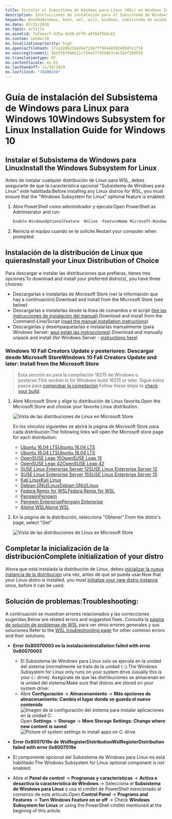 ```yaml
---
title: Instalar el Subsistema de Windows para Linux (WSL) en Windows 10
description: Instrucciones de instalación para el Subsistema de Windows para Linux en Windows 10.
keywords: BashOnWindows, bash, wsl, wsl2, windows, subsistema de windows para linux, windowssubsystem, ubuntu, debian, suse, windows 10, instalación
ms.date: 07/23/2018
ms.topic: article
ms.assetid: 7afaeacf-435a-4e58-bff0-a9f0d75b8a51
ms.custom: seodec18
ms.localizationpriority: high
ms.openlocfilehash: 17ca32db23b426ef1367ff9444b5924d9d7e1716
ms.sourcegitcommit: 3be576f946611cf36e27745bdb7c4c52af1b9928
ms.translationtype: HT
ms.contentlocale: es-ES
ms.lasthandoff: 11/20/2019
ms.locfileid: "74200234"
---
```

# <a name="windows-subsystem-for-linux-installation-guide-for-windows-10"></a><span data-ttu-id="5c069-104">Guía de instalación del Subsistema de Windows para Linux para Windows 10</span><span class="sxs-lookup"><span data-stu-id="5c069-104">Windows Subsystem for Linux Installation Guide for Windows 10</span></span>

## <a name="install-the-windows-subsystem-for-linux"></a><span data-ttu-id="5c069-105">Instalar el Subsistema de Windows para Linux</span><span class="sxs-lookup"><span data-stu-id="5c069-105">Install the Windows Subsystem for Linux</span></span>

<span data-ttu-id="5c069-106">Antes de instalar cualquier distribución de Linux para WSL, debes asegurarte de que la característica opcional "Subsistema de Windows para Linux" esté habilitada:</span><span class="sxs-lookup"><span data-stu-id="5c069-106">Before installing any Linux distros for WSL, you must ensure that the "Windows Subsystem for Linux" optional feature is enabled:</span></span>

1. <span data-ttu-id="5c069-107">Abre PowerShell como administrador y ejecuta:</span><span class="sxs-lookup"><span data-stu-id="5c069-107">Open PowerShell as Administrator and run:</span></span>
    ```powershell
    Enable-WindowsOptionalFeature -Online -FeatureName Microsoft-Windows-Subsystem-Linux
    ```

2. <span data-ttu-id="5c069-108">Reinicia el equipo cuando se te solicite.</span><span class="sxs-lookup"><span data-stu-id="5c069-108">Restart your computer when prompted.</span></span>

## <a name="install-your-linux-distribution-of-choice"></a><span data-ttu-id="5c069-109">Instalación de la distribución de Linux que quieras</span><span class="sxs-lookup"><span data-stu-id="5c069-109">Install your Linux Distribution of Choice</span></span>
<span data-ttu-id="5c069-110">Para descargar e instalar las distribuciones que prefieras, tienes tres opciones:</span><span class="sxs-lookup"><span data-stu-id="5c069-110">To download and install your preferred distro(s), you have three choices:</span></span>
* <span data-ttu-id="5c069-111">Descargarlas e instalarlas de Microsoft Store (ver la información que hay a continuación).</span><span class="sxs-lookup"><span data-stu-id="5c069-111">Download and install from the Microsoft Store (see below)</span></span>
* <span data-ttu-id="5c069-112">Descargarlas e instalarlas desde la línea de comandos o el script ([lee las instrucciones de instalación del manual](install-manual.md)).</span><span class="sxs-lookup"><span data-stu-id="5c069-112">Download and install from the Command-Line/Script ([read the manual installation instructions](install-manual.md))</span></span>
* <span data-ttu-id="5c069-113">Descargarlas y desempaquetarlas e instalarlas manualmente (para Windows Server: [aquí están las instrucciones](install-on-server.md)).</span><span class="sxs-lookup"><span data-stu-id="5c069-113">Download and manually unpack and install (for Windows Server - [instructions here](install-on-server.md))</span></span>

### <a name="windows-10-fall-creators-update-and-later-install-from-the-microsoft-store"></a><span data-ttu-id="5c069-114">Windows 10 Fall Creators Update y posteriores: Descargar desde Microsoft Store</span><span class="sxs-lookup"><span data-stu-id="5c069-114">Windows 10 Fall Creators Update and later: Install from the Microsoft Store</span></span>

> <span data-ttu-id="5c069-115">Esta sección es para la compilación 16215 de Windows o posterior.</span><span class="sxs-lookup"><span data-stu-id="5c069-115">This section is for Windows build 16215 or later.</span></span>  <span data-ttu-id="5c069-116">Sigue estos pasos para [comprobar la compilación](troubleshooting.md#check-your-build-number).</span><span class="sxs-lookup"><span data-stu-id="5c069-116">Follow these steps to [check your build](troubleshooting.md#check-your-build-number).</span></span> 

1. <span data-ttu-id="5c069-117">Abre Microsoft Store y elige tu distribución de Linux favorita.</span><span class="sxs-lookup"><span data-stu-id="5c069-117">Open the Microsoft Store and choose your favorite Linux distribution.</span></span>

    ![Vista de las distribuciones de Linux en Microsoft Store](media/store.png)

    <span data-ttu-id="5c069-119">En los vínculos siguientes se abrirá la página de Microsoft Store para cada distribución:</span><span class="sxs-lookup"><span data-stu-id="5c069-119">The following links will open the Microsoft store page for each distribution:</span></span>

    * [<span data-ttu-id="5c069-120">Ubuntu 16.04 LTS</span><span class="sxs-lookup"><span data-stu-id="5c069-120">Ubuntu 16.04 LTS</span></span>](https://www.microsoft.com/store/apps/9pjn388hp8c9)
    * [<span data-ttu-id="5c069-121">Ubuntu 18.04 LTS</span><span class="sxs-lookup"><span data-stu-id="5c069-121">Ubuntu 18.04 LTS</span></span>](https://www.microsoft.com/store/apps/9N9TNGVNDL3Q)
    * [<span data-ttu-id="5c069-122">OpenSUSE Leap 15</span><span class="sxs-lookup"><span data-stu-id="5c069-122">OpenSUSE Leap 15</span></span>](https://www.microsoft.com/store/apps/9n1tb6fpvj8c)
    * [<span data-ttu-id="5c069-123">OpenSUSE Leap 42</span><span class="sxs-lookup"><span data-stu-id="5c069-123">OpenSUSE Leap 42</span></span>](https://www.microsoft.com/store/apps/9njvjts82tjx)
    * [<span data-ttu-id="5c069-124">SUSE Linux Enterprise Server 12</span><span class="sxs-lookup"><span data-stu-id="5c069-124">SUSE Linux Enterprise Server 12</span></span>](https://www.microsoft.com/store/apps/9p32mwbh6cns)
    * [<span data-ttu-id="5c069-125">SUSE Linux Enterprise Server 15</span><span class="sxs-lookup"><span data-stu-id="5c069-125">SUSE Linux Enterprise Server 15</span></span>](https://www.microsoft.com/store/apps/9pmw35d7fnlx)
    * [<span data-ttu-id="5c069-126">Kali Linux</span><span class="sxs-lookup"><span data-stu-id="5c069-126">Kali Linux</span></span>](https://www.microsoft.com/store/apps/9PKR34TNCV07)
    * [<span data-ttu-id="5c069-127">Debian GNU/Linux</span><span class="sxs-lookup"><span data-stu-id="5c069-127">Debian GNU/Linux</span></span>](https://www.microsoft.com/store/apps/9MSVKQC78PK6)
    * [<span data-ttu-id="5c069-128">Fedora Remix for WSL</span><span class="sxs-lookup"><span data-stu-id="5c069-128">Fedora Remix for WSL</span></span>](https://www.microsoft.com/store/apps/9n6gdm4k2hnc)
    * [<span data-ttu-id="5c069-129">Pengwin</span><span class="sxs-lookup"><span data-stu-id="5c069-129">Pengwin</span></span>](https://www.microsoft.com/store/apps/9NV1GV1PXZ6P)
    * [<span data-ttu-id="5c069-130">Pengwin Enterprise</span><span class="sxs-lookup"><span data-stu-id="5c069-130">Pengwin Enterprise</span></span>](https://www.microsoft.com/store/apps/9N8LP0X93VCP)
    * [<span data-ttu-id="5c069-131">Alpine WSL</span><span class="sxs-lookup"><span data-stu-id="5c069-131">Alpine WSL</span></span>](https://www.microsoft.com/store/apps/9p804crf0395)

1. <span data-ttu-id="5c069-132">En la página de la distribución, selecciona "Obtener".</span><span class="sxs-lookup"><span data-stu-id="5c069-132">From the distro's page, select "Get"</span></span>

    ![Vista de las distribuciones de Linux en Microsoft Store](media/UbuntuStore.png)

## <a name="complete-initialization-of-your-distro"></a><span data-ttu-id="5c069-134">Completar la inicialización de la distribución</span><span class="sxs-lookup"><span data-stu-id="5c069-134">Complete initialization of your distro</span></span>
<span data-ttu-id="5c069-135">Ahora que está instalada la distribución de Linux, debes [inicializar la nueva instancia de la distribución](initialize-distro.md) una vez, antes de que se pueda usar.</span><span class="sxs-lookup"><span data-stu-id="5c069-135">Now that your Linux distro is installed, you must [initialize your new distro instance](initialize-distro.md) once, before it can be used.</span></span>

## <a name="troubleshooting"></a><span data-ttu-id="5c069-136">Solución de problemas:</span><span class="sxs-lookup"><span data-stu-id="5c069-136">Troubleshooting:</span></span> 

<span data-ttu-id="5c069-137">A continuación se muestran errores relacionados y las correcciones sugeridas.</span><span class="sxs-lookup"><span data-stu-id="5c069-137">Below are related errors and suggested fixes.</span></span> <span data-ttu-id="5c069-138">Consulta la [página de solución de problemas de WSL](troubleshooting.md) para ver otros errores generales y sus soluciones.</span><span class="sxs-lookup"><span data-stu-id="5c069-138">Refer to the [WSL troubleshooting page](troubleshooting.md) for other common errors and their solutions.</span></span>

* <span data-ttu-id="5c069-139">**Error 0x80070003 en la instalación**</span><span class="sxs-lookup"><span data-stu-id="5c069-139">**Installation failed with error 0x80070003**</span></span>
    * <span data-ttu-id="5c069-140">El Subsistema de Windows para Linux solo se ejecuta en la unidad del sistema (normalmente se trata de la unidad `C:`).</span><span class="sxs-lookup"><span data-stu-id="5c069-140">The Windows Subsystem for Linux only runs on your system drive (usually this is your `C:` drive).</span></span> <span data-ttu-id="5c069-141">Asegúrate de que las distribuciones se almacenan en la unidad del sistema:</span><span class="sxs-lookup"><span data-stu-id="5c069-141">Make sure that distros are stored on your system drive:</span></span>  
    * <span data-ttu-id="5c069-142">Abre **Configuración** -> **Almacenamiento** -> **Más opciones de almacenamiento: Cambia el lugar donde se guarda el nuevo contenido**
    ![Imagen de la configuración del sistema para instalar aplicaciones en la unidad C:](media/AppStorage.png)</span><span class="sxs-lookup"><span data-stu-id="5c069-142">Open **Settings** -> **Storage** -> **More Storage Settings: Change where new content is saved**
![Picture of system settings to install apps on C: drive](media/AppStorage.png)</span></span>
    
    
 * <span data-ttu-id="5c069-143">**Error 0x8007019e de WslRegisterDistribution**</span><span class="sxs-lookup"><span data-stu-id="5c069-143">**WslRegisterDistribution failed with error 0x8007019e**</span></span>   
  * <span data-ttu-id="5c069-144">El componente opcional del Subsistema de Windows para Linux no está habilitado:</span><span class="sxs-lookup"><span data-stu-id="5c069-144">The Windows Subsystem for Linux optional component is not enabled:</span></span> 
   * <span data-ttu-id="5c069-145">Abre el **Panel de control** -> **Programas y características** -> **Activa o desactiva la característica de Windows** -> Selecciona el **Subsistema de Windows para Linux** o usa el cmdlet de PowerShell mencionado al comienzo de este artículo.</span><span class="sxs-lookup"><span data-stu-id="5c069-145">Open **Control Panel** -> **Programs and Features** -> **Turn Windows Feature on or off** -> Check **Windows Subsystem for Linux** or using the PowerShell cmdlet mentioned at the begining of this article.</span></span>
